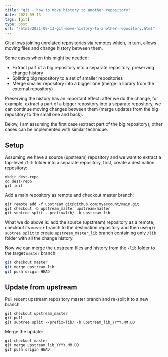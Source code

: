 ```yaml
---
title: "git - how to move history to another repository"
date: 2021-09-13
tags: [git]
type: post
url: "/html/2021-09-13-git-move-history-to-another-repository.html"
---
```


Git allows joining unrelated repositories via remotes which, in turn, allows moving files and change history between them.

Some cases when this might be needed:

- Extract part of a big repository into a separate repository, preserving change history
- Splitting big repository to a set of smaller repositories
- Merge smaller repository into a bigger one (merge in library from the external repository)

Preserving the history has an important effect: after we do the change, for example, extract a part of a bigger repository into a separate repository, we can continue moving changes between them (merge updates from the big repository to the small one and back).

Below, I am assuming the first case (extract part of the big repository), other cases can be implemented with similar technique.

## Setup

Assuming we have a source (upstream) repository and we want to extract a top-level `/lib` folder into a separate repository, first, create a destination repository:

```
mkdir dest-repo
cd dest-repo
git init
```

Add a main repository as remote and checkout master branch:

```
git remote add -f upstream git@github.com:myaccount/main.git
git checkout -b upstream_master upstream/master
git subtree split --prefix=lib/ -b upstream_lib
```

What we do above is: add the source (upstream) repository as a remote, checkout its `master` branch to the destination repository and then use `git subtree split` to create `upstream_master_lib` branch containing only `/lib` folder with all the change history.

Now we can merge the upstream files and history from the `/lib` folder to the target `master` branch:

```bash
git checkout master
git merge upstream_lib
git push origin HEAD
```

## Update from upstream

Pull recent upstream repository master branch and re-split it to a new branch:

```
git checkout upstream_master
git pull
git subtree split --prefix=lib/ -b upstream_lib_YYYY.MM.DD
```

Merge the update:

```
git checkout master
git merge upstream_lib_YYYY.MM.DD
git push origin HEAD
```
